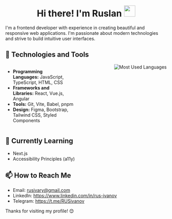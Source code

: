 <h1 align="center"><b>Hi there! I'm Ruslan </b><img src="https://media.giphy.com/media/hvRJCLFzcasrR4ia7z/giphy.gif" width="35"></h1>

I'm a frontend developer with experience in creating beautiful and responsive web applications. I'm passionate about modern technologies and strive to build intuitive user interfaces.

## 🔧 Technologies and Tools
<div style="display: flex; justify-content: space-between; gap: 20px">
    <ul style="width: 40%">
        <li><strong>Programming Languages:</strong>&nbsp<span>JavaScript, TypeScript, HTML, CSS</span></li>
        <li><strong>Frameworks and Libraries:</strong>&nbsp<span>React, Vue.js, Angular</span></li>
        <li><strong>Tools:</strong>&nbsp<span>Git, Vite, Babel, pnpm</span></li>
        <li><strong>Design:</strong>&nbsp<span>Figma, Bootstrap, Tailwind CSS, Styled Components</span></li>
    </ul>
    <img src="https://github-readme-stats.vercel.app/api/top-langs/?username=Rus7Iv&layout=compact&theme=radical" alt="Most Used Languages">
</div>

## 🌱 Currently Learning

- Next.js
- Accessibility Principles (a11y)

## 📫 How to Reach Me

- Email: rusivary@gmail.com
- LinkedIn: https://www.linkedin.com/in/rus-ivanov
- Telegram: https://t.me/RUSivanov

Thanks for visiting my profile! 😊
